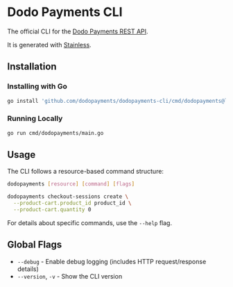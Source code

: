# Dodo Payments CLI

The official CLI for the [Dodo Payments REST API](https://docs.dodopayments.com/api-reference/introduction).

It is generated with [Stainless](https://www.stainless.com/).

## Installation

### Installing with Go

<!-- x-release-please-start-version -->

```sh
go install 'github.com/dodopayments/dodopayments-cli/cmd/dodopayments@latest'
```

### Running Locally

<!-- x-release-please-start-version -->

```sh
go run cmd/dodopayments/main.go
```

<!-- x-release-please-end -->

## Usage

The CLI follows a resource-based command structure:

```sh
dodopayments [resource] [command] [flags]
```

```sh
dodopayments checkout-sessions create \
  --product-cart.product_id product_id \
  --product-cart.quantity 0
```

For details about specific commands, use the `--help` flag.

## Global Flags

- `--debug` - Enable debug logging (includes HTTP request/response details)
- `--version`, `-v` - Show the CLI version
